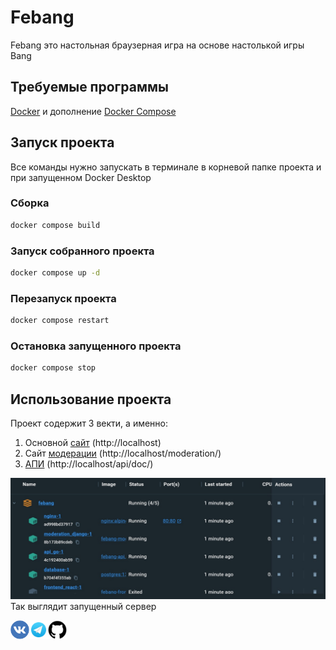# Febang
Febang это настольная браузерная игра на основе настолькой игры Bang
## Требуемые программы
[Docker](https://docs.docker.com/engine/install/) и дополнение [Docker Compose](https://docs.docker.com/compose/install/linux/)
## Запуск проекта
Все команды нужно запускать в терминале в корневой папке проекта и при запущенном Docker Desktop
### Сборка
```bash
docker compose build
```
### Запуск собранного проекта
```bash
docker compose up -d
```
### Перезапуск проекта
```bash
docker compose restart
```
### Остановка запущенного проекта
```bash
docker compose stop
```
## Использование проекта
Проект содержит 3 векти, а именно:
1. Основной [сайт](http://localhost) (http://localhost)
2. Сайт [модерации](http://localhost/moderation/) (http://localhost/moderation/)
3. [АПИ](http://localhost/api/doc/) (http://localhost/api/doc/)

<img src="./started-project.jpg">
Так выглядит запущенный сервер

<a href="https://vk.com/kologermit/"><img src="./vk.png" width="30" height="30" /></a><a href="https://t.me/kologermit/"><img src="./telegram.png" width="30" height="30" /></a><a href="https://github.com/kologermit/"><img src="./github.png" width="30" height="30" /></a>